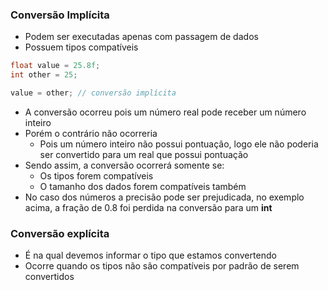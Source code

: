 ### Conversão Implícita
- Podem ser executadas apenas com passagem de dados
- Possuem tipos compatíveis

```C#
float value = 25.8f;
int other = 25;

value = other; // conversão implícita
```

- A conversão ocorreu pois um número real pode receber um número inteiro
- Porém o contrário não ocorreria
	- Pois um número inteiro não possui pontuação, logo ele não poderia ser convertido para um real que possui pontuação
 - Sendo assim, a conversão ocorrerá somente se:
	 - Os tipos forem compatíveis
	- O tamanho dos dados forem compatíveis também
- No caso dos números a precisão pode ser prejudicada, no exemplo acima, a fração de 0.8 foi perdida na conversão para um **int**

### Conversão explícita
- É na qual devemos informar o tipo que estamos convertendo
- Ocorre quando os tipos não são compatíveis por padrão de serem convertidos
